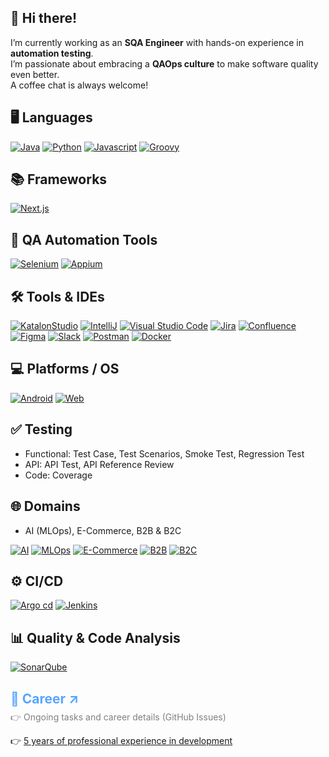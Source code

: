 ## 👋 Hi there!

I’m currently working as an **SQA Engineer** with hands-on experience in **automation testing**.  
I’m passionate about embracing a **QAOps culture** to make software quality even better.  
A coffee chat is always welcome!

## 🖥️ Languages
[![Java](https://skillicons.dev/icons?i=java)](https://www.java.com/)
[![Python](https://skillicons.dev/icons?i=python)](https://www.python.org/)
[![Javascript](https://skillicons.dev/icons?i=js)](https://developer.mozilla.org/en-US/docs/Web/JavaScript)
[![Groovy](https://skills.syvixor.com/api/icons?i=groovy)](https://groovy-lang.org/)

## 📚 Frameworks
[![Next.js](https://skillicons.dev/icons?i=nextjs)](https://nextjs.org/)

## 🧪 QA Automation Tools
[![Selenium](https://skillicons.dev/icons?i=selenium)](https://www.selenium.dev/)
[![Appium](https://skills-icons.vercel.app/api/icons?i=appium)](https://appium.io/docs/en/latest/)

## 🛠️ Tools & IDEs
[![KatalonStudio](https://img.shields.io/badge/-Katalon_Studio-24C185?style=for-the-badge&logoColor=black)](https://katalon.com/)
[![IntelliJ](https://skills.syvixor.com/api/icons?i=intellijidea)](https://www.jetbrains.com/ko-kr/idea/)
[![Visual Studio Code](https://skillicons.dev/icons?i=vscode)](https://code.visualstudio.com/)
[![Jira](https://skills.syvixor.com/api/icons?i=jira)](https://www.atlassian.com/software/jira)
[![Confluence](https://skills.syvixor.com/api/icons?i=confluence)](https://www.atlassian.com/ko/software/confluence)
[![Figma](https://skillicons.dev/icons?i=figma)](https://figma.com/)
[![Slack](https://skills.syvixor.com/api/icons?i=slack)](https://slack.com/)
[![Postman](https://skills.syvixor.com/api/icons?i=postman)](https://www.postman.com/)
[![Docker](https://skills.syvixor.com/api/icons?i=docker)](https://www.docker.com/)

## 💻 Platforms / OS
[![Android](https://skills.syvixor.com/api/icons?i=android)](https://www.android.com/)
[![Web](https://go-skill-icons.vercel.app/api/icons?i=chrome)](https://namu.wiki/w/Chrome)

## ✅ Testing
- Functional: Test Case, Test Scenarios, Smoke Test, Regression Test  
- API: API Test, API Reference Review  
- Code: Coverage

## 🌐 Domains
- AI (MLOps), E-Commerce, B2B & B2C

[![AI](https://img.shields.io/badge/AI-3cc2c2?style=for-the-badge&logoColor=white)](https://namu.wiki/w/%EC%9D%B8%EA%B3%B5%EC%A7%80%EB%8A%A5)
[![MLOps](https://img.shields.io/badge/MLOps-d4a759?style=for-the-badge&logoColor=white)](https://www.databricks.com/kr/glossary/mlops)
[![E-Commerce](https://img.shields.io/badge/E_Commerce-6b9fd6?style=for-the-badge&logoColor=white)](https://en.wikipedia.org/wiki/E-commerce)
[![B2B](https://img.shields.io/badge/B2B-111e82?style=for-the-badge&logoColor=white)](https://namu.wiki/w/B2B)
[![B2C](https://img.shields.io/badge/B2C-5a2ba6?style=for-the-badge&logoColor=white)](https://ko.wikipedia.org/wiki/B2C)

## ⚙️ CI/CD
[![Argo cd](https://skills.syvixor.com/api/icons?i=argocd)](https://argo-cd.readthedocs.io/en/stable/)
[![Jenkins](https://skills.syvixor.com/api/icons?i=jenkins)](https://www.jenkins.io/)

## 📊 Quality & Code Analysis
[![SonarQube](https://go-skill-icons.vercel.app/api/icons?i=sonarqube)](https://www.sonarsource.com/products/sonarqube/)

<h2>
  <a href="https://github.com/yjbae-sqa/yjbae-sqa/issues/3" target="_blank" rel="noopener noreferrer" style="text-decoration: none; color: #58a6ff;">📂 Career ↗</a>
</h2>
<p style="margin-top: -10px; color: gray;">👉 Ongoing tasks and career details (GitHub Issues)</p>

👉 [5 years of professional experience in development](https://github.com/Pensive-dev)
